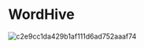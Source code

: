 # WordHive
![c2e9cc1da429b1af111d6ad752aaaf74](https://github.com/harshgitdeep/wordhive/assets/88957566/d62c795f-7b56-4728-bb88-e68dcc00c161)

